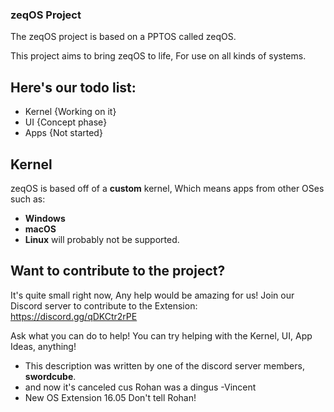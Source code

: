 ### zeqOS Project

The zeqOS project is based on a PPTOS called zeqOS. 

This project aims to bring zeqOS to life, For use on all kinds of systems.

## Here's our todo list:
- Kernel {Working on it}
- UI {Concept phase}
- Apps {Not started}

## Kernel
zeqOS is based off of a **custom** kernel, Which means apps from other OSes such as:
- **Windows**
- **macOS**
- **Linux**
will probably not be supported.

## Want to contribute to the project?
It's quite small right now, Any help would be amazing for us!
Join our Discord server to contribute to the Extension:
https://discord.gg/qDKCtr2rPE

Ask what you can do to help! You can try helping with the Kernel, UI, App Ideas, anything!

- This description was written by one of the discord server members, **swordcube**.
- and now it's canceled cus Rohan was a dingus -Vincent
- New OS Extension 16.05 Don't tell Rohan!
